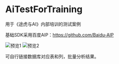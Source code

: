 # AiTestForTraining
用于《途虎与AI》内部培训的测试案例

基础SDK采用百度AIP：https://github.com/Baidu-AIP

![预览1](https://github.com/unilog/AiTestForTraining/blob/master/AiTestForTraining/Resources/%E5%BE%AE%E4%BF%A1%E5%9B%BE%E7%89%87_20180221171916.png)
![预览2](https://github.com/unilog/AiTestForTraining/blob/master/AiTestForTraining/Resources/%E5%BE%AE%E4%BF%A1%E5%9B%BE%E7%89%87_20180221171945.png)

可自行链接数据库对应表和列，批量分析结果。

